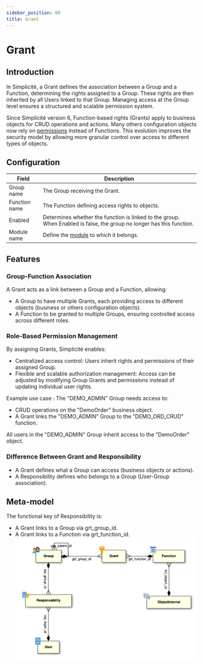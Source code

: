 ```yaml
---
sidebar_position: 60
title: Grant
---
```


# Grant

## Introduction 

In Simplicité, a Grant defines the association between a Group and a Function, determining the rights assigned to a Group. These rights are then inherited by all Users linked to that Group. Managing access at the Group level ensures a structured and scalable permission system.

Since Simplicité version 6, Function-based rights (Grants) apply to business objects for CRUD operations and actions. Many others configuration objects now rely on [permissions](/docs/platform/usersrights/permissions) instead of Functions. This evolution improves the security model by allowing more granular control over access to different types of objects. 

## Configuration

| Field | Description |
| ----- | ----------- |
| Group name | The Group receiving the Grant. |
| Function name | The Function defining access rights to objects. |
| Enabled | Determines whether the function is linked to the group. When Enabled is false, the group no longer has this function.  |
| Module name | Define the [module](/docs/platform/project/module) to which it belongs.   |  

## Features 

### Group-Function Association
A Grant acts as a link between a Group and a Function, allowing:  

- A Group to have multiple Grants, each providing access to different objects (business or others configuration objects).  
- A Function to be granted to multiple Groups, ensuring controlled access across different roles.  
    
### Role-Based Permission Management

By assigning Grants, Simplicité enables:

- Centralized access control: Users inherit rights and permissions of their assigned Group.
- Flexible and scalable authorization management: Access can be adjusted by modifying Group Grants and permissions instead of updating individual user rights.

Example use case :
The "DEMO_ADMIN" Group needs access to:  
- CRUD operations on the "DemoOrder" business object.
- A Grant links the "DEMO_ADMIN" Group to the "DEMO_ORD_CRUD" function.

All users in the "DEMO_ADMIN" Group inherit access to the "DemoOrder" object.

### Difference Between Grant and Responsibility

- A Grant defines what a Group can access (business objects or actions).  
- A Responsibility defines who belongs to a Group (User-Group association).  

## Meta-model
The functional key of Responsibility is:  
- A Grant links to a Group via grt_group_id.  
- A Grant links to a Function via grt_function_id.  
![](img/grant/meta-model.png)